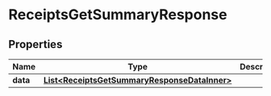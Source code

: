 

# ReceiptsGetSummaryResponse


## Properties

| Name | Type | Description | Notes |
|------------ | ------------- | ------------- | -------------|
|**data** | [**List&lt;ReceiptsGetSummaryResponseDataInner&gt;**](ReceiptsGetSummaryResponseDataInner.md) |  |  [optional] |



